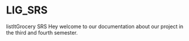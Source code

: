 # LIG_SRS
listItGrocery SRS
Hey welcome to our documentation about our project in the third and fourth semester.
